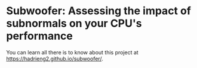 # Subwoofer: Assessing the impact of subnormals on your CPU's performance

You can learn all there is to know about this project at
<https://hadrieng2.github.io/subwoofer/>.
